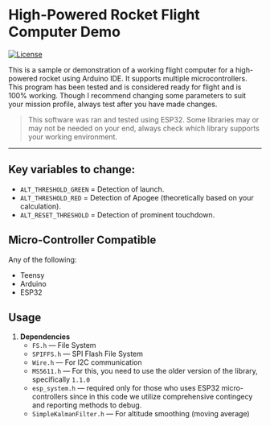 # High-Powered Rocket Flight Computer Demo

[![License](https://img.shields.io/badge/license-MIT-green.svg)]()

This is a sample or demonstration of a working flight computer for a high-powered rocket using Arduino IDE. It supports multiple microcontrollers. This program has been tested and is considered ready for flight and is 100% working. Though I recommend changing some parameters to suit your mission profile, always test after you have made changes. 

> This software was ran and tested using ESP32. Some libraries may or may not be needed on your end, always check which library supports your working environment.

---

## Key variables to change:
 - `ALT_THRESHOLD_GREEN`  = Detection of launch.
 - `ALT_THRESHOLD_RED`    = Detection of Apogee (theoretically based on your calculation).
 - `ALT_RESET_THRESHOLD`  = Detection of prominent touchdown.

## Micro-Controller Compatible
Any of the following:
  - Teensy
  - Arduino
  - ESP32

## Usage
1. **Dependencies**
   - `FS.h` — File System
   - `SPIFFS.h` — SPI Flash File System
   - `Wire.h` — For I2C communication
   - `MS5611.h` — For this, you need to use the older version of the library, specifically `1.1.0`
   - `esp_system.h` — required only for those who uses ESP32 micro-controllers since in this code we utilize comprehensive contingecy and reporting methods to debug.
   - `SimpleKalmanFilter.h` — For altitude smoothing (moving average)
